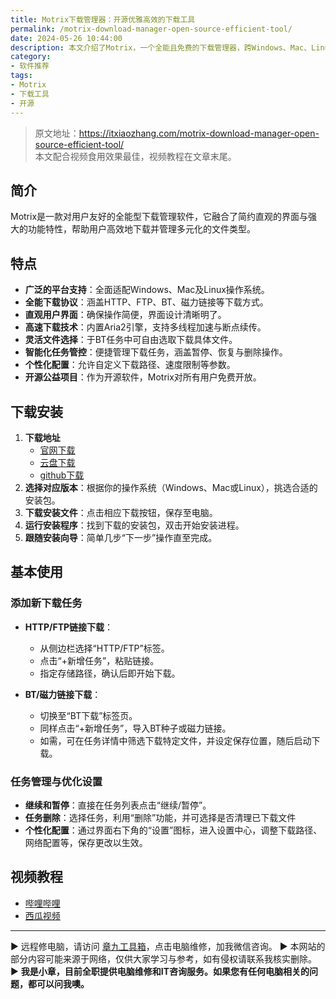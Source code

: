 ```yaml
---
title: Motrix下载管理器：开源优雅高效的下载工具
permalink: /motrix-download-manager-open-source-efficient-tool/
date: 2024-05-26 10:44:00
description: 本文介绍了Motrix，一个全能且免费的下载管理器，跨Windows、Mac、Linux平台使用，支持多种下载协议，如HTTP、FTP、BT及磁力链接。
category:
- 软件推荐
tags:
- Motrix
- 下载工具
- 开源
---
```


> 原文地址：<https://itxiaozhang.com/motrix-download-manager-open-source-efficient-tool/>  
> 本文配合视频食用效果最佳，视频教程在文章末尾。

## 简介

Motrix是一款对用户友好的全能型下载管理软件，它融合了简约直观的界面与强大的功能特性，帮助用户高效地下载并管理多元化的文件类型。

## 特点

- **广泛的平台支持**：全面适配Windows、Mac及Linux操作系统。
- **全能下载协议**：涵盖HTTP、FTP、BT、磁力链接等下载方式。
- **直观用户界面**：确保操作简便，界面设计清晰明了。
- **高速下载技术**：内置Aria2引擎，支持多线程加速与断点续传。
- **灵活文件选择**：于BT任务中可自由选取下载具体文件。
- **智能化任务管控**：便捷管理下载任务，涵盖暂停、恢复与删除操作。
- **个性化配置**：允许自定义下载路径、速度限制等参数。
- **开源公益项目**：作为开源软件，Motrix对所有用户免费开放。

## 下载安装

1. **下载地址**
   - [官网下载](https://motrix.app)
   - [云盘下载](https://www.123pan.com/s/dptuVv-8JQW3.html)
   - [github下载](https://github.com/agalwood/Motrix/releases)
2. **选择对应版本**：根据你的操作系统（Windows、Mac或Linux），挑选合适的安装包。
3. **下载安装文件**：点击相应下载按钮，保存至电脑。
4. **运行安装程序**：找到下载的安装包，双击开始安装进程。
5. **跟随安装向导**：简单几步“下一步”操作直至完成。

## 基本使用

### 添加新下载任务

- **HTTP/FTP链接下载**：
  - 从侧边栏选择“HTTP/FTP”标签。
  - 点击“+新增任务”，粘贴链接。
  - 指定存储路径，确认后即开始下载。

- **BT/磁力链接下载**：
  - 切换至“BT下载”标签页。
  - 同样点击“+新增任务”，导入BT种子或磁力链接。
  - 如需，可在任务详情中筛选下载特定文件，并设定保存位置，随后启动下载。

### 任务管理与优化设置

- **继续和暂停**：直接在任务列表点击“继续/暂停”。
- **任务删除**：选择任务，利用“删除”功能，并可选择是否清理已下载文件
- **个性化配置**：通过界面右下角的“设置”图标，进入设置中心，调整下载路径、网络配置等，保存更改以生效。

## 视频教程

- [哔哩哔哩](https://www.bilibili.com/video/BV1if421d7hm)
- [西瓜视频](https://www.ixigua.com/7373282874008699432)

---
▶ 远程修电脑，请访问 [章九工具箱](https://zhang9.com/)，点击电脑维修，加我微信咨询。 
▶ 本网站的部分内容可能来源于网络，仅供大家学习与参考，如有侵权请联系我核实删除。  
▶ **我是小章，目前全职提供电脑维修和IT咨询服务。如果您有任何电脑相关的问题，都可以问我噢。**  
